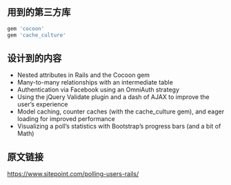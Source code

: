## 用到的第三方库
```ruby
gem 'cocoon'
gem 'cache_culture'
```

## 设计到的内容
* Nested attributes in Rails and the Cocoon gem
* Many-to-many relationships with an intermediate table
* Authentication via Facebook using an OmniAuth strategy
* Using the jQuery Validate plugin and a dash of AJAX to improve the user’s experience
* Model caching, counter caches (with the cache_culture gem), and eager loading for improved performance
* Visualizing a poll’s statistics with Bootstrap’s progress bars (and a bit of Math)

## 原文链接
https://www.sitepoint.com/polling-users-rails/
